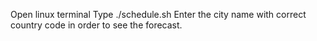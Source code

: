 Open linux terminal
Type ./schedule.sh 
Enter the city name with correct country code in order to see the forecast. 
